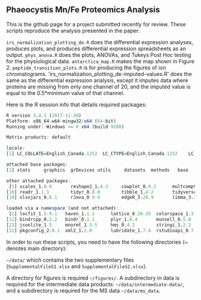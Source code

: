 ## Phaeocystis Mn/Fe Proteomics Analysis

This is the github page for a project submitted recently for review. These scripts reproduce the analysis presented in the paper:

`irs_normalization_plotting_de.R` does the differential expression analyses, produces plots, and produces differential expression spreadsheets as an output.
`phys_anova.R` does the plots, ANOVAs, and Tukeys Post Hoc testing for the physiological data.
`antarctica_map.R` makes the map shown in Figure 2.
`peptide_transition_plots.R` is for producing the figures of ion chromatograms.
'irs_normalization_plotting_de-imputed-values.R' does the same as the differential expression analysis, except it imputes data where proteins are missing from only one channel of 20, and the imputed value is equal to the 
0.5*minimum value of that channel.

Here is the R session info that details required packages:

```R
R version 3.4.3 (2017-11-30)
Platform: x86_64-w64-mingw32/x64 (64-bit)
Running under: Windows >= 8 x64 (build 9200)

Matrix products: default

locale:
[1] LC_COLLATE=English_Canada.1252  LC_CTYPE=English_Canada.1252    LC_MONETARY=English_Canada.1252 LC_NUMERIC=C                    LC_TIME=English_Canada.1252    

attached base packages:
[1] stats     graphics  grDevices utils     datasets  methods   base     

other attached packages:
 [1] scales_1.0.0       reshape2_1.4.3     cowplot_0.9.2      multcompView_0.1-7 broom_0.4.4        forcats_0.3.0      stringr_1.3.1      dplyr_0.7.4        purrr_0.2.4       
[10] readr_1.1.1        tidyr_0.8.0        tibble_1.4.2       tidyverse_1.2.1    testthat_2.0.0     ggfortify_0.4.4    gridExtra_2.3      readxl_1.1.0       xlsx_0.5.7        
[19] xlsxjars_0.6.1     rJava_0.9-9        edgeR_3.20.9       limma_3.34.9       ggplot2_2.2.1.9000

loaded via a namespace (and not attached):
 [1] locfit_1.5-9.1   haven_1.1.1      lattice_0.20-35  colorspace_1.3-2 rlang_0.2.0      pillar_1.2.2     foreign_0.8-69   glue_1.2.0       withr_2.1.2      modelr_0.1.2    
[11] bindrcpp_0.2.2   bindr_0.1.1      plyr_1.8.4       munsell_0.5.0    gtable_0.2.0     cellranger_1.1.0 rvest_0.3.2      psych_1.8.4      parallel_3.4.3   Rcpp_0.12.16    
[21] jsonlite_1.5     mnormt_1.5-5     hms_0.4.2        stringi_1.2.2    grid_3.4.3       cli_1.0.0        tools_3.4.3      magrittr_1.5     lazyeval_0.2.1   crayon_1.3.4    
[31] pkgconfig_2.0.1  xml2_1.2.0       lubridate_1.7.4  rstudioapi_0.7   assertthat_0.2.0 httr_1.3.1       R6_2.2.2         nlme_3.1-131     compiler_3.4.3  
```

In order to run these scripts, you need to have the following directories (~ denotes main directory):

`~/data/` which contains the two supplementary files (`SupplementalFileS1.xlsx` and `SupplementalFileS2.xlsx`).

A directory for figures is required `~/figures/`. A subdirectory in data is required for the intermediate data products: `~/data/intermediate-data/`, and a subdirectory is required for the MS data `~/data/ms_data`.
